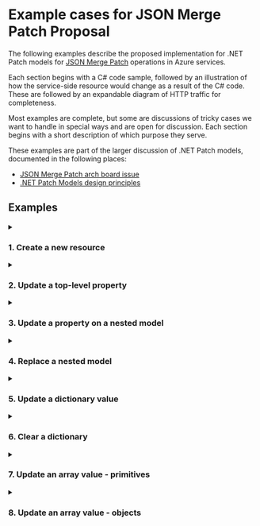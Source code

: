 # Example cases for JSON Merge Patch Proposal

The following examples describe the proposed implementation for .NET Patch models for [JSON Merge Patch](https://www.rfc-editor.org/rfc/rfc7396) operations in Azure services.

Each section begins with a C# code sample, followed by an illustration of how the service-side resource would change as a result of the C# code.  These are followed by an expandable diagram of HTTP traffic for completeness.

Most examples are complete, but some are discussions of tricky cases we want to handle in special ways and are open for discussion.  Each section begins with a short description of which purpose they serve.

These examples are part of the larger discussion of .NET Patch models, documented in the following places:

- [JSON Merge Patch arch board issue](https://github.com/Azure/azure-sdk/issues/5966)
- [.NET Patch Models design principles](https://gist.github.com/annelo-msft/ae16eda80b382cc3ae9428954c08e069)

## Examples

<details>
<summary><h3><b>1. Create a new resource</b></h3></summary>

This sample shows a basic example of resource creation with PATCH.

### C# code

<details>
<summary><b>Model definitions</b></summary>

```csharp
public class User
{
    public User(string id) { /****/ }
    internal User(string id, string first, string last) { /****/ }

    public string Id { get; }
    public string FirstName { get; set; }
    public string LastName { get; set; }
}
```

</details>

```csharp
User user = new User("123");
user.FirstName = "Alice";
user.LastName = "Smith";
client.UpdateUser(user);
```

### Resource state

<table>
  <tr>
    <td><b>Resource Before</b></td>
    <td><b>Request Body: Merge Patch JSON</b></td>
    <td><b>Resource After</b></td>
  </tr>
  <tr>
<td valign="top">

```json
{
}
```

</td>
<td valign="top">

```json
{
  "firstName": "Alice", 
  "lastName": "Smith"
}
```

</td>
<td valign="top">

```diff
{
+  "id": "123",
+  "firstName": "Alice", 
+  "lastName": "Smith"
 } 
```

</td>
  </tr>
</table>

<details>
<summary><b>HTTP traffic</b></summary>

(Please click the `<->` icon to see the diagram rendered correctly.)

```mermaid
sequenceDiagram
    client->>service: PATCH /users/123
    activate service
    Note right of client: { <Request Body> }
    service->>client: 200 OK
    deactivate service
    Note left of service: { <Resource After> }
```

</details>

</details>

<details>
<summary><h3><b>2. Update a top-level property</b></h3></summary>

This sample shows a basic example of updating a top-level property on a model with PATCH.

### C# code

<details>
<summary><b>Model definitions</b></summary>

```csharp
public class User
{
    public User(string id) { /****/ }
    internal User(string id, string first, string last) { /****/ }

    public string Id { get; }
    public string FirstName { get; set; }
    public string LastName { get; set; }
}
```

</details>

```csharp
User user = client.GetUser("123");
user.LastName = "Jones";
client.UpdateUser(user);
```

### Resource state

<table>
  <tr>
    <td><b>Resource Before</b></td>
    <td><b>Request Body: Merge Patch JSON</b></td>
    <td><b>Resource After</b></td>
  </tr>
  <tr>
<td valign="top">

```json
{
  "id": "123",
  "firstName": "Alice",
  "lastName": "Smith"
}
```

</td>
<td valign="top">

```json
{
  "lastName": "Jones"
}
```

</td>
<td valign="top">

```diff
{
  "id": "123",
  "firstName": "Alice", 
-  "lastName": "Smith"
+  "lastName": "Jones"
 } 
```

</td>
  </tr>
</table>

<details>
<summary><b>HTTP traffic</b></summary>

(Please click the `<->` icon to see the diagram rendered correctly.)

```mermaid
sequenceDiagram
    client->>service: GET /users/123
    activate service
    service->>client: 200 OK
    deactivate service
    Note left of service: { <Resource Before> }
    client->>service: PATCH /users/123
    activate service
    Note right of client: { <Request Body> }
    service->>client: 200 OK
    deactivate service
    Note left of service: { <Resource After> }
```

</details>

</details>

<details>
<summary><h3><b>3. Update a property on a nested model</b></h3></summary>

This sample shows how a user would update a property on a child model (`Address`) nested under a parent model (`User`) using PATCH.

### C# code

<details>
<summary><b>Model definitions</b></summary>

```csharp
public class User
{
    public User(string id) { /****/ }
    internal User(string id, string first, string last, Address address) { /****/ }

    public string Id { get; }
    public string FirstName { get; set; }
    public string LastName { get; set; }
    public Address Address { get; set; }
}

public class Address
{
    public Address() { /****/ }
    internal Address(string street, string city, string state, string zip) { /****/ }

    public string Street { get; set; }
    public string City { get; set; }
    public string State { get; set; }
    public string ZipCode { get; set; }
}
```

</details>

```csharp
User user = client.GetUser("123");
user.Address.Street = "15010 NE 36th St";
client.UpdateUser(user);
```

### Resource state

<table>
  <tr>
    <td><b>Resource Before</b></td>
    <td><b>Request Body: Merge Patch JSON</b></td>
    <td><b>Resource After</b></td>
  </tr>
  <tr>
<td valign="top">

```json
{
  "id": "123",
  "firstName": "Alice",
  "lastName": "Smith",
  "address" : {
    "street": "One Microsoft Way",
    "city": "Redmond",
    "state": "WA",
    "zipCode": "98052"
  }
}
```

</td>
<td valign="top">

```json
{
  "address": {
    "street": "15010 NE 36th St"
  }
}
```

</td>
<td valign="top">

```diff
{
  "id": "123",
  "firstName": "Alice",
  "lastName": "Smith",
  "address" : {
-    "street": "One Microsoft Way",
+    "street": "15010 NE 36th St",
    "city": "Redmond",
    "state": "WA",
    "zipCode": "98052"
  }
}
```

</td>
  </tr>
</table>

<details>
<summary><b>HTTP traffic</b></summary>

(Please click the `<->` icon to see the diagram rendered correctly.)

```mermaid
sequenceDiagram
    client->>service: GET /users/123
    activate service
    service->>client: 200 OK
    deactivate service
    Note left of service: { <Resource Before> }
    client->>service: PATCH /users/123
    activate service
    Note right of client: { <Request Body> }
    service->>client: 200 OK
    deactivate service
    Note left of service: { <Resource After> }
```

</details>

</details>

<details>
<summary><h3><b>4. Replace a nested model</b></h3></summary>

This example illustrates some of the challenges that can arise for users when attempting to replace nested models with PATCH.

Specifically, if a nested model has had a property added in some version (v2 in this example), using an earlier version client (v1 in this example) can result in a "torn write" -- i.e. a situation where the caller intended to fully replace the resource, but unintentionally left v2 properties on the resource.

This section illustrates the problem in Example 1, then proposes a solution to mitigate it in Examples 2 and 3.

### C# code -- "torn write", Example 1

<details>
<summary><b>Model definitions</b></summary>

```csharp
public class User
{
    public User(string id) { /****/ }
    internal User(string id, string first, string last, Address address) { /****/ }

    public string Id { get; }
    public string FirstName { get; set; }
    public string LastName { get; set; }
    public Address Address { get; set; }
}

// v1 model
public class Address
{
    public Address() { /****/ }
    internal Address(string street, string city, string state, string zip) { /****/ }

    public string Street { get; set; }
    public string City { get; set; }
    public string State { get; set; }
    public string ZipCode { get; set; }
}

// v2 model
public class Address
{
    public Address() { /****/ }
    internal Address(string street, string city, string state, string zip) { /****/ }

    public string Street { get; set; }

    // Note: Added in v2!
    public string StreetLineTwo { get; set;}

    public string City { get; set; }
    public string State { get; set; }
    public string ZipCode { get; set; }
}
```

</details>

```csharp
// v1 client code - results in "torn write" data integrity issue
User user = v1Client.GetUser("123");
user.Address = new Address() {
    Street = "One Microsoft Way",
    City = "Redmond",
    State = "WA",
    ZipCode = "98052"
}

v1Client.UpdateUser(user);
```

### Resource state

<table>
  <tr>
    <td><b>Resource Before</b></td>
    <td><b>Request Body: Merge Patch JSON</b></td>
    <td><b>Resource After</b></td>
  </tr>
  <tr>
<td valign="top">

```json
{
  "id": "123",
  "firstName": "Alice",
  "lastName": "Smith",
  "address" : {
    "street": "54 State Street",
    "streetLine2": "Suite 701",
    "city": "Albany",
    "state": "NY",
    "zipCode": "12207"
  }
}
```

</td>
<td valign="top">

```json
{
  "address": {
    "street": "One Microsoft Way",
    "city": "Redmond",
    "state": "WA",
    "zipCode": "98052"
  }
}
```

</td>
<td valign="top">

```diff
{
  "id": "123",
  "firstName": "Alice",
  "lastName": "Smith",
  "address" : {
-    "street": "54 State Street",
+    "street": "One Microsoft Way",
    "streetLine2": "Suite 701",
-    "city": "Albany",
+    "city": "Redmond",
-    "state": "NY",
+    "state": "WA",
-    "zipCode": "12207"
+    "zipCode": "98052"
  }
}
```

</td>
  </tr>
</table>

<details>
<summary><b>HTTP traffic</b></summary>

(Please click the `<->` icon to see the diagram rendered correctly.)

```mermaid
sequenceDiagram
    client->>service: GET /users/123
    activate service
    service->>client: 200 OK
    deactivate service
    Note left of service: { <Resource Before> }
    client->>service: PATCH /users/123
    activate service
    Note right of client: { <Request Body> }
    service->>client: 200 OK
    deactivate service
    Note left of service: { <Resource After> }
```

</details>

### Comments

Note that in the above example, if the `user.Address` property is set to a new model instance, the user might have the intention of overwriting the full `Address` value.  In a forward-compatibility scenario, if they use an earlier client version and a property was added to the `Address` model in a later version, they could end up in a "torn write" state, with compromised data integrity.

To help .NET users who may not have a deep understanding of forward compatibility scenarios, we would like to apply the following principle: _if you would have to send multiple requests to achieve a desired resource state on the service, we will require that you send multiple requests to do this._

In this case, that principle results in the following developer experience.

If a caller tries to overwrite the value of a service resource that could have evolved across versions, the caller can only modify it as follows:

1. They can set it to `null` to delete the resource.
1. If they have retrieved the resource and the model they are holding in-memory confirms that the value is absent or has been deleted, they can set it to a new instance of the model.

Overwriting a nested model that has a non-null value will result in an exception being thrown warning the caller about possible forward-compatibility data integrity issues.

### C# code - alternate approach, Example 2

```csharp
// v1 client code - "safe" because user doesn't believe they're replacing Address
User user = v1Client.GetUser("123");
user.Address.Street = "One Microsoft Way";
v1Client.UpdateUser(user);
```

### C# code - alternate approach, Example 3

```csharp
// v1 client code - "safe" because user is forced to delete the v2 Address completely before making an update
User user = v1Client.GetUser("123");

user.Address = null;
v1Client.UpdateUser(user);

user = v1Client.GetUser("123");
user.Address = new Address() {
    Street = "One Microsoft Way",
    City = "Redmond",
    State = "WA",
    ZipCode = "98052"
}
v1Client.UpdateUser(user);
```

### Resource state - Example 3

<table>
  <tr>
    <td><b>Resource Before</b></td>
    <td><b>Request Body: Merge Patch JSON</b></td>
    <td><b>Resource After</b></td>
  </tr>
  <tr>
<td valign="top">

```json
{
  "id": "123",
  "firstName": "Alice",
  "lastName": "Smith",
  "address" : {
    "street": "54 State Street",
    "streetLine2": "Suite 701",
    "city": "Albany",
    "state": "NY",
    "zipCode": "12207"
  }
}
```

</td>
<td valign="top">

```json
{
  "address": null
}
```

</td>
<td valign="top">

```diff
{
  "id": "123",
  "firstName": "Alice",
  "lastName": "Smith",
-  "address" : {
-    "street": "54 State Street",
-    "streetLine2": "Suite 701",
-    "city": "Albany",
-    "state": "NY",
-    "zipCode": "12207"
-  }
}
```

</td>
  </tr>
  <tr>
<td valign="top">

```json
{
  "id": "123",
  "firstName": "Alice",
  "lastName": "Smith"
}
```

</td>
<td valign="top">

```json
{
  "address" : {
    "street": "One Microsoft Way",
    "city": "Redmond",
    "state": "WA",
    "zipCode": "98052"
  }
}
```

</td>
<td valign="top">

```diff
{
  "id": "123",
  "firstName": "Alice",
  "lastName": "Smith",
+  "address" : {
+    "street": "One Microsoft Way",
+    "city": "Redmond",
+    "state": "WA",
+    "zipCode": "98052"
  }
}
```

</td>
  </tr>
</table>

<details>
<summary><b>HTTP traffic</b></summary>

(Please click the `<->` icon to see the diagram rendered correctly.)

```mermaid
sequenceDiagram
    client->>service: GET /users/123
    activate service
    service->>client: 200 OK
    deactivate service
    Note left of service: { <Resource Before - 1> }
    client->>service: PATCH /users/123
    activate service
    Note right of client: { <Request Body - 1> }
    service->>client: 200 OK
    deactivate service
    Note left of service: { <Resource After - 1> }
    client->>service: GET /users/123
    activate service
    service->>client: 200 OK
    deactivate service
    Note left of service: { <Resource Before - 2> }
    client->>service: PATCH /users/123
    activate service
    Note right of client: { <Request Body - 2> }
    service->>client: 200 OK
    deactivate service
    Note left of service: { <Resource After - 2> }
```

</details>

</details>

<details>
<summary><h3><b>5. Update a dictionary value</b></h3></summary>

TBD

</details>

<details>
<summary><h3><b>6. Clear a dictionary</b></h3></summary>

TBD

</details>

<details>
<summary><h3><b>7. Update an array value - primitives</b></h3></summary>

This sample illustrates our proposal for array updates, and discusses the rationale for this approach in the Comments section below.

### C# code

<details>
<summary><b>Model definitions</b></summary>

```csharp
using System.Net.Http;

public class User
{
    public User(string id) { /****/ }
    internal User(string id, ETag eTag, string first, string last, IList<string> pets) { /****/ }

    public string Id { get; }
    public ETag ETag { get; set; }
    public string FirstName { get; set; }
    public string LastName { get; set; }
    public IList<string> Pets { get; }
}
```

</details>

```csharp
using System.Net.Http;

Response<User> response;

do 
{
    User user = client.GetUser("123");
    user.Pets.Add("rizzo");

    response = client.UpdateUser(user, onlyIfUnchanged: true);
}
while (response.Status == HttpStatusCode.PreconditionFailed);
```

### Resource state

<table>
  <tr>
    <td><b>Resource Before</b></td>
    <td><b>Request Body: Merge Patch JSON</b></td>
    <td><b>Resource After</b></td>
  </tr>
  <tr>
<td valign="top">

```json
{
  "id": "123",
  "ETag": "abc",
  "firstName": "Alice",
  "lastName": "Smith",
  "pets": [
    "statler",
    "waldorf"
  ]
}
```

</td>
<td valign="top">

```txt
If-Match: "abc"
```

```json
{
  "pets": [
    "statler",
    "waldorf",
    "rizzo"
  ]
}
```

</td>
<td valign="top">

```diff
{
  "id": "123",
-  "ETag": "abc",
+  "ETag": "def",
  "firstName": "Alice", 
  "lastName": "Smith",
- "pets": [
-   "statler",
-   "waldorf"
+ ]
+ "pets": [
+   "statler",
+   "waldorf",
+   "rizzo"
+ ]
 } 
```

</td>
  </tr>
</table>

<details>
<summary><b>HTTP traffic</b></summary>

(Please click the `<->` icon to see the diagram rendered correctly.)

```mermaid
sequenceDiagram
    client->>service: GET /users/123
    activate service
    service->>client: 200 OK
    deactivate service
    Note left of service: ETag="abc"<br>{ <Resource Before> }
    client->>service: PATCH /users/123
    activate service
    Note right of client: If-Match="abc"<br>{ <Request Body> }
    service->>client: 200 OK
    deactivate service
    Note left of service: ETag="def"<br>{ <Resource After> }
```

</details>

### Comments

To help .NET users who may not have a deep understanding of the full details of the [JSON Merge Patch RFC](https://www.rfc-editor.org/rfc/rfc7396), we would like to apply the following principle: _if we need to send values in the Patch request body that the user did not explicitly modify in their application code, we should prevent accidental data loss from the result of sending these values._  Users should either use conditional requests to prevent unknowingly overwriting data on the server, or hand-author a request body to opt-in to the responsibility of handling nuances of the JSON Merge Patch RFC themselves.

In this instance, that principle results in the following developer experience.

If a caller modifies an array value and doesn't send an ETag in the PATCH request, we will throw an exception with a message that says one of the following:

1. If the service supports conditional requests, the message will direct the user to set the `If-Match` header on the PATCH request.  In the example above, this is accomplished by retrieving the resource value before updating it or setting the ETag property on the model manually.  Setting the optional `onlyIfUnchanged` parameter in the `UpdateUser` method adds the value of the ETag property from the model to the `If-Match` header on the request.
1. If the service does not support conditional requests, the message will instruct the user to compose the PATCH JSON payload by hand and send it using the corresponding protocol method.  In this case, no `onlyIfUnchanged` parameter will be in the method signature of the update method, since the service does not support it.

Note that if the array value in the `User` model is not modified, no exception will be thrown from the update method because the client did not try to send values that the user did not modify.

For further details of conditional requests, see:

- [If-Match](https://developer.mozilla.org/en-US/docs/Web/HTTP/Headers/If-Match)
- [Avoiding mid-air collisions](https://developer.mozilla.org/en-US/docs/Web/HTTP/Status/412#avoiding_mid-air_collisions)

</details>

<details>
<summary><h3><b>8. Update an array value - objects</b></h3></summary>

This sample closely mirrors the **Update an array value - primitives** example above, but illustrates the implications of resources that hold JSON arrays of objects.  Specifically, we want to call out the increased payload size to make a small change to a single property of an object held in an array when using JSON Merge Patch, i.e. the entire array must be sent to make this change.

The models in this sample are simplifications of resources used by the ACS JobRouter service in its [Upsert Job](https://learn.microsoft.com/rest/api/communication/jobrouter/job-router/upsert-job?tabs=HTTP) operation.

### C# code

<details>
<summary><b>Model definitions</b></summary>

```csharp

public class RouterJob
{
    public RouterJob(string id) { /****/ }
    internal RouterJob(string id, string channelId, int priority, List<RouterWorkerSelector> selectors) { /****/ }

    public string Id { get; }
    public ETag ETag { get; set; }
    public string ChannelId { get; set; }
    public int Priority { get; set; }
    public IList<RouterWorkerSelector> Selectors { get; }
}

public class RouterWorkerSelector
{
    public RouterWorkerSelector() { /****/ }
    internal RouterWorkerSelector(string key, bool expedite) { /****/ }

    public string Key { get; set; }
    public bool Expedite { get; set; }
}
```

</details>

```csharp
using System.Net.Http;

Response<RouterJob> response;

do 
{
    RouterJob job = client.GetJob("123");
    job.Selectors[0].Expedite = true;

    response = client.UpdateJob(job, onlyIfUnchanged: true);
}
while (response.Status == HttpStatusCode.PreconditionFailed);
```

### Resource state

<table>
  <tr>
    <td><b>Resource Before</b></td>
    <td><b>Request Body: Merge Patch JSON</b></td>
    <td><b>Resource After</b></td>
  </tr>
  <tr>
<td valign="top">

```json
{
  "id": "123",
  "ETag": "abc",
  "channelId": "ChatChannel",
  "priority": "2",
  "selectors": [
    {
        "key": "A",
        "expedite": false
    },
    {
        "key": "B",
        "expedite": false
    },
    {
        "key": "C",
        "expedite": false
    }
  ]
}
```

</td>
<td valign="top">

```txt
If-Match: "abc"
```

```json
{
  "selectors": [
    {
      "key": "A",
      "expedite": true
    },
    {
      "key": "B",
      "expedite": false
    },
    {
      "key": "C",
      "expedite": false
    }
  ]
}
```

</td>
<td valign="top">

```diff
{
  "id": "123",
-  "ETag": "abc",
+  "ETag": "def",
  "channelId": "ChatChannel",
  "priority": "2",
  "selectors": [
    {
        "key": "A",
-       "expedite": false
+       "expedite": true
    },
    {
        "key": "B",
        "expedite": false
    },
    {
        "key": "C",
        "expedite": false
    }
  ]
}
```

</td>
  </tr>
</table>

<details>
<summary><b>HTTP traffic</b></summary>

(Please click the `<->` icon to see the diagram rendered correctly.)

```mermaid
sequenceDiagram
    client->>service: GET /jobs/123
    activate service
    service->>client: 200 OK
    deactivate service
    Note left of service: ETag="abc"<br>{ <Resource Before> }
    client->>service: PATCH /jobs/123
    activate service
    Note right of client: If-Match="abc"<br>{ <Request Body> }
    service->>client: 200 OK
    deactivate service
    Note left of service: ETag="def"<br>{ <Resource After> }
```

</details>

### Comments

Please see **Comments** section in [Update an array value - primitives](#update-an-array-value---primitives) section above.

</details>
